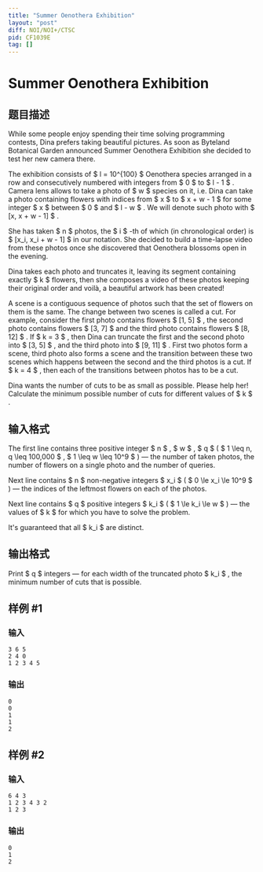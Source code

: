```yaml
---
title: "Summer Oenothera Exhibition"
layout: "post"
diff: NOI/NOI+/CTSC
pid: CF1039E
tag: []
---
```


# Summer Oenothera Exhibition

## 题目描述

While some people enjoy spending their time solving programming contests, Dina prefers taking beautiful pictures. As soon as Byteland Botanical Garden announced Summer Oenothera Exhibition she decided to test her new camera there.

The exhibition consists of $ l = 10^{100} $ Oenothera species arranged in a row and consecutively numbered with integers from $ 0 $ to $ l - 1 $ . Camera lens allows to take a photo of $ w $ species on it, i.e. Dina can take a photo containing flowers with indices from $ x $ to $ x + w - 1 $ for some integer $ x $ between $ 0 $ and $ l - w $ . We will denote such photo with $ [x, x + w - 1] $ .

She has taken $ n $ photos, the $ i $ -th of which (in chronological order) is $ [x_i, x_i + w - 1] $ in our notation. She decided to build a time-lapse video from these photos once she discovered that Oenothera blossoms open in the evening.

Dina takes each photo and truncates it, leaving its segment containing exactly $ k $ flowers, then she composes a video of these photos keeping their original order and voilà, a beautiful artwork has been created!

A scene is a contiguous sequence of photos such that the set of flowers on them is the same. The change between two scenes is called a cut. For example, consider the first photo contains flowers $ [1, 5] $ , the second photo contains flowers $ [3, 7] $ and the third photo contains flowers $ [8, 12] $ . If $ k = 3 $ , then Dina can truncate the first and the second photo into $ [3, 5] $ , and the third photo into $ [9, 11] $ . First two photos form a scene, third photo also forms a scene and the transition between these two scenes which happens between the second and the third photos is a cut. If $ k = 4 $ , then each of the transitions between photos has to be a cut.

Dina wants the number of cuts to be as small as possible. Please help her! Calculate the minimum possible number of cuts for different values of $ k $ .

## 输入格式

The first line contains three positive integer $ n $ , $ w $ , $ q $ ( $ 1 \leq n, q \leq 100\,000 $ , $ 1 \leq w \leq 10^9 $ ) — the number of taken photos, the number of flowers on a single photo and the number of queries.

Next line contains $ n $ non-negative integers $ x_i $ ( $ 0 \le x_i \le 10^9 $ ) — the indices of the leftmost flowers on each of the photos.

Next line contains $ q $ positive integers $ k_i $ ( $ 1 \le k_i \le w $ ) — the values of $ k $ for which you have to solve the problem.

It's guaranteed that all $ k_i $ are distinct.

## 输出格式

Print $ q $ integers — for each width of the truncated photo $ k_i $ , the minimum number of cuts that is possible.

## 样例 #1

### 输入

```
3 6 5
2 4 0
1 2 3 4 5

```

### 输出

```
0
0
1
1
2

```

## 样例 #2

### 输入

```
6 4 3
1 2 3 4 3 2
1 2 3

```

### 输出

```
0
1
2

```

